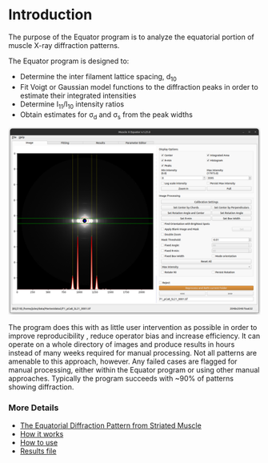 # Introduction

The purpose of the Equator program is to analyze the equatorial portion of muscle X-ray diffraction patterns. 

The Equator program is designed to:
* Determine the inter filament lattice spacing, d<sub>10</sub>
* Fit Voigt or Gaussian model functions to the diffraction peaks in order to estimate their integrated intensities
* Determine I<sub>11</sub>/I<sub>10</sub> intensity ratios
* Obtain estimates for σ<sub>d</sub> and σ<sub>s</sub> from the peak widths

![-](../../images/BM/ss.png)

The program does this with as little user intervention as possible in order to improve reproducibility , reduce operator bias and increase efficiency. It can operate on a whole directory of images and produce results in hours instead of many weeks required for manual processing. Not all patterns are amenable to this approach, however. Any failed cases are flagged for manual processing, either within the Equator program or using other manual approaches. Typically the program succeeds with ~90% of patterns showing diffraction.

### More Details
* [The Equatorial Diffraction Pattern from Striated Muscle](The-Equatorial-Diffraction-Pattern-from-Striated-Muscle.html)
* [How it works](Equator--How-it-works.html)
* [How to use](Equator--How-to-use.html)
* [Results file](Equator--Summary.html)
